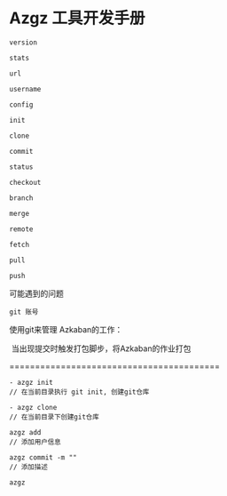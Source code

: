 # Azgz 工具开发手册

 

```
version

stats

url

username

config

init

clone

commit

status

checkout

branch

merge

remote

fetch

pull

push

```



可能遇到的问题

```
git 账号

```



使用git来管理 Azkaban的工作：

​	当出现提交时触发打包脚步，将Azkaban的作业打包





=========================================

```
- azgz init
// 在当前目录执行 git init, 创建git仓库

- azgz clone
// 在当前目录下创建git仓库

azgz add
// 添加用户信息

azgz commit -m ""
// 添加描述

azgz 
```

